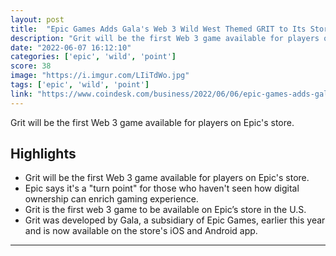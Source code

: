 ```yaml
---
layout: post
title:  "Epic Games Adds Gala's Web 3 Wild West Themed GRIT to Its Store"
description: "Grit will be the first Web 3 game available for players on Epic's store."
date: "2022-06-07 16:12:10"
categories: ['epic', 'wild', 'point']
score: 38
image: "https://i.imgur.com/LIiTdWo.jpg"
tags: ['epic', 'wild', 'point']
link: "https://www.coindesk.com/business/2022/06/06/epic-games-adds-galas-web-3-wild-west-themed-grit-to-its-store/"
---
```


Grit will be the first Web 3 game available for players on Epic's store.

## Highlights

- Grit will be the first Web 3 game available for players on Epic's store.
- Epic says it's a "turn point" for those who haven't seen how digital ownership can enrich gaming experience.
- Grit is the first web 3 game to be available on Epic’s store in the U.S.
- Grit was developed by Gala, a subsidiary of Epic Games, earlier this year and is now available on the store's iOS and Android app.

---
